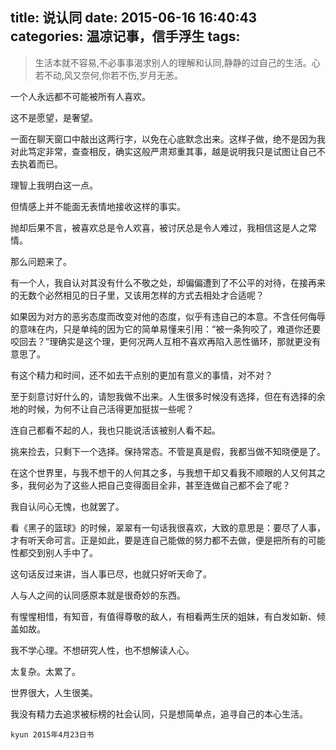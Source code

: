 title: 说认同
date: 2015-06-16 16:40:43
categories: 温凉记事，信手浮生
tags:
---

> 生活本就不容易,不必事事渴求别人的理解和认同,静静的过自己的生活。心若不动,风又奈何,你若不伤,岁月无恙。

一个人永远都不可能被所有人喜欢。

这不是愿望，是奢望。

一面在聊天窗口中敲出这两行字，以免在心底默念出来。这样子做，绝不是因为我对此笃定非常，查查相反，确实这般严肃郑重其事，越是说明我只是试图让自己不去执着而已。<!-- more -->

理智上我明白这一点。

但情感上并不能面无表情地接收这样的事实。

抛却后果不言，被喜欢总是令人欢喜，被讨厌总是令人难过，我相信这是人之常情。

那么问题来了。

有一个人，我自认对其没有什么不敬之处，却偏偏遭到了不公平的对待，在接再来的无数个必然相见的日子里，又该用怎样的方式去相处才合适呢？

如果因为对方的恶劣态度而改变对他的态度，似乎有违自己的本意。不含任何侮辱的意味在内，只是单纯的因为它的简单易懂来引用：“被一条狗咬了，难道你还要咬回去？”理确实是这个理，更何况两人互相不喜欢再陷入恶性循环，那就更没有意思了。

有这个精力和时间，还不如去干点别的更加有意义的事情，对不对？

至于刻意讨好什么的，请恕我做不出来。人生很多时候没有选择，但在有选择的余地的时候，为何不让自己活得更加挺拔一些呢？

连自己都看不起的人，我也只能说活该被别人看不起。

挑来捡去，只剩下一个选择。保持常态。不管是真是假，我都当做不知晓便是了。

在这个世界里，与我不想干的人何其之多，与我想干却又看我不顺眼的人又何其之多，我何必为了这些人把自己变得面目全非，甚至连做自己都不会了呢？

我自认问心无愧，也就罢了。

看《黑子的篮球》的时候，翠翠有一句话我很喜欢，大致的意思是：要尽了人事，才有听天命可言。正是如此，要是连自己能做的努力都不去做，便是把所有的可能性都交到别人手中了。

这句话反过来讲，当人事已尽，也就只好听天命了。

人与人之间的认同感原本就是很奇妙的东西。

有惺惺相惜，有知音，有值得尊敬的敌人，有相看两生厌的姐妹，有白发如新、倾盖如故。

我不学心理。不想研究人性，也不想解读人心。

太复杂。太累了。

世界很大，人生很美。

我没有精力去追求被标榜的社会认同，只是想简单点，追寻自己的本心生活。

`kyun 2015年4月23日书`




